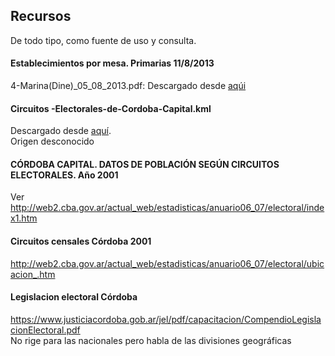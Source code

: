 ## Recursos
De todo tipo, como fuente de uso y consulta.  

#### Establecimientos por mesa. Primarias 11/8/2013
4-Marina(Dine)_05_08_2013.pdf: Descargado desde [aqúi](http://www.pjn.gov.ar/cne/secelec/document/otros/4-Marina(Dine)_05_08_2013.pdf)  

#### Circuitos -Electorales-de-Cordoba-Capital.kml
Descargado desde [aquí](https://www.google.com/maps/d/viewer?mid=zowVvfLLI6hg.keSNJV-3SeDE&hl=en_US).  
Origen desconocido

#### CÓRDOBA CAPITAL. DATOS DE POBLACIÓN SEGÚN CIRCUITOS ELECTORALES. Año 2001
Ver http://web2.cba.gov.ar/actual_web/estadisticas/anuario06_07/electoral/index1.htm

#### Circuitos censales Córdoba 2001
http://web2.cba.gov.ar/actual_web/estadisticas/anuario06_07/electoral/ubicacion_.htm

#### Legislacion electoral Córdoba
https://www.justiciacordoba.gob.ar/jel/pdf/capacitacion/CompendioLegislacionElectoral.pdf  
No rige para las nacionales pero habla de las divisiones geográficas